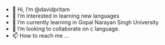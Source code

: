- 👋 Hi, I’m @davidpritam
- 👀 I’m interested in learning new languages 
- 🌱 I’m currently learning in Gopal Narayan Singh University
- 💞️ I’m looking to collaborate on c language.
- 📫 How to reach me ...

<!---
davidpritam/davidpritam is a ✨ special ✨ repository because its `README.md` (this file) appears on your GitHub profile.
You can click the Preview link to take a look at your changes.
--->
